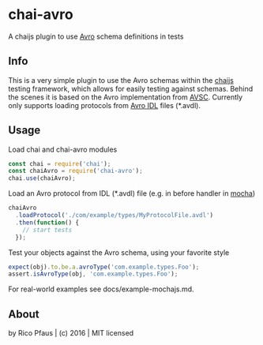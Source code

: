 # chai-avro

A chaijs plugin to use [Avro](http://avro.apache.org) schema definitions in tests

## Info
This is a very simple plugin to use the Avro schemas within the [chaijs](http://chaijs.com)
testing framework, which allows for easily testing against schemas. Behind the scenes it is based on
the Avro implementation from [AVSC](https://github.com/mtth/avsc). Currently only supports loading
protocols from [Avro IDL](http://avro.apache.org/docs/current/idl.html) files (*.avdl).

## Usage

Load chai and chai-avro modules

```javascript
const chai = require('chai');
const chaiAvro = require('chai-avro');
chai.use(chaiAvro);
```

Load an Avro protocol from IDL (*.avdl) file (e.g. in before handler in [mocha](mochajs.org))

```javascript
chaiAvro
  .loadProtocol('./com/example/types/MyProtocolFile.avdl')
  .then(function() {
    // start tests
  });
```

Test your objects against the Avro schema, using your favorite style

```javascript
expect(obj).to.be.a.avroType('com.example.types.Foo');
assert.isAvroType(obj, 'com.example.types.Foo');
```

For real-world examples see docs/example-mochajs.md.

## About

by Rico Pfaus | (c) 2016 | MIT licensed

